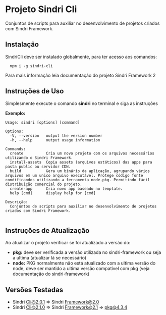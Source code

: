 # Projeto Sindri Cli 

Conjuntos de scripts para auxiliar no desenvolvimento de projetos criados com Sindri Framework.

## Instalação

SindriCli deve ser instalado globalmente, para ter acesso aos comandos:

```
  npm i -g sindri-cli
```
Para mais informação leia documentação do projeto Sindri Framework 2

## Instruções de Uso

Simplesmente execute o comando **sindri** no terminal e siga as instruções

**Exemplo:**
```
Usage: sindri [options] [command]

Options:
  -V, --version   output the version number
  -h, --help      output usage information

Commands:
  create          Cria um novo projeto com os arquivos necessários utilizando o Sindri Framework.
  install-assets  Copia assets (arquivos estáticos) das apps para pasta public ou servidor CDN.
  build           Gera um binário da aplicação, agrupando vários arquivos em um unico arquivo executável. Protege código fonte condificandos utilizando a ferramenta node-pkg. Permitindo fácil distribuição comercial do projeto.
  create-app      Cria novo app baseado no template.
  help [cmd]      display help for [cmd]

Descrição:
  Conjuntos de scripts para auxiliar no desenvolvimento de projetos criados com Sindri Framework.


```

## Instruções de Atualização

Ao atualizar o projeto verificar se foi atualizado a versão do:

* **pkg:** deve ser verificada a versão utilizada no sindri-framework ou seja a ultima (atualizar lá se necessário)
* **node:** PKG normalmente não está atualizado com a ultima versão do node, deve ser mantido a ultima versão compatível com pkg (veja documentação do sindri-framework)


## Versões Testadas

* Sindri Cli@2.0.1 => Sindri Framework@2.0
* Sindri Cli@2.1.0 => Sindri Framework@2.1 => pkg@4.3.4  
